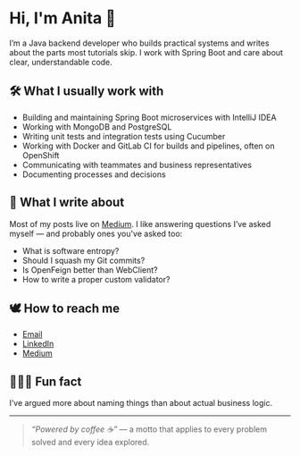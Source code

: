 # Hi, I'm Anita 🍋

I’m a Java backend developer who builds practical systems and writes about the parts most tutorials skip. I work with Spring Boot and care about clear, understandable code.

## 🛠️ What I usually work with
- Building and maintaining Spring Boot microservices with IntelliJ IDEA
- Working with MongoDB and PostgreSQL
- Writing unit tests and integration tests using Cucumber
- Working with Docker and GitLab CI for builds and pipelines, often on OpenShift
- Communicating with teammates and business representatives
- Documenting processes and decisions

## 📝 What I write about
Most of my posts live on [Medium](https://medium.com/@anitalakhadze). I like answering questions I’ve asked myself — and probably ones you've asked too:

- What is software entropy?
- Should I squash my Git commits?
- Is OpenFeign better than WebClient?
- How to write a proper custom validator?

## 🕊️ How to reach me
- [Email](mailto:talakhadzeani@gmail.com)  
- [LinkedIn](https://www.linkedin.com/in/ani-t-4961b210b/)  
- [Medium](https://medium.com/@anitalakhadze)  

## 🤸🏻‍♀️ Fun fact
I’ve argued more about naming things than about actual business logic.

---

> *“Powered by coffee ☕️”* — a motto that applies to every problem solved and every idea explored.

<!--
**anitalakhadze/anitalakhadze** is a ✨ _special_ ✨ repository because its `README.md` (this file) appears on your GitHub profile.

Here are some ideas to get you started:

- 🔭 I’m currently working on ...
- 🌱 I’m currently learning ...
- 👯 I’m looking to collaborate on ...
- 🤔 I’m looking for help with ...
- 💬 Ask me about ...
- 📫 How to reach me: ...
- 😄 Pronouns: ...
- ⚡ Fun fact: ...
-->
